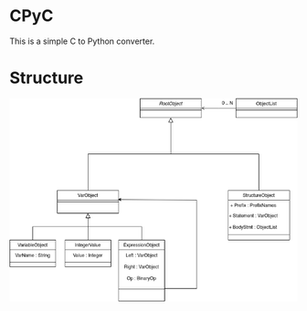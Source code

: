 # CPyC

This is a simple C to Python converter.

# Structure

![Structure of the code](./doc/Structure.png)